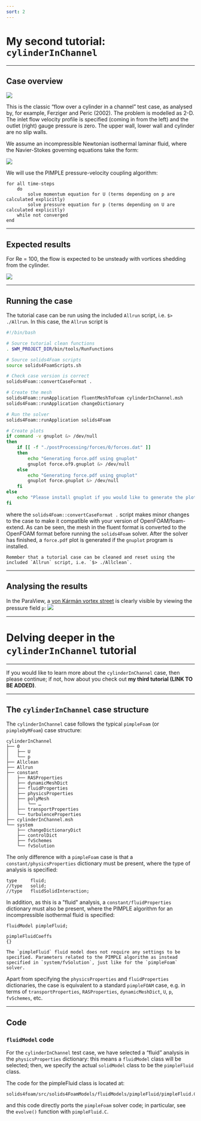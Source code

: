 ```yaml
---
sort: 2
---
```


# My second tutorial: `cylinderInChannel`

---

## Case overview

![](images/flu_over_1.PNG)

This is the classic “flow over a cylinder in a channel” test case, as analysed by, for example, Ferziger and Peric (2002). The problem is modelled as 2-D. The inlet flow velocity profile is specified (coming in from the left) and the outlet (right) gauge pressure is zero. The upper wall, lower wall and cylinder are no slip walls.

We assume an incompressible Newtonian isothermal laminar fluid, where the Navier-Stokes governing equations take the form:

![](images/flu_theo_1.png)

We will use the PIMPLE pressure-velocity coupling algorithm:
```pseudocode
for all time-steps
    do
        solve momentum equation for U (terms depending on p are calculated explicitly)
        solve pressure equation for p (terms depending on U are calculated explicitly)
    while not converged
end
```
---

## Expected results

For Re = 100, the flow is expected to be unsteady with vortices shedding from the cylinder.

![](images/flu_over_3.PNG)

---

## Running the case

The tutorial case can be run using the included `Allrun` script, i.e. `$> ./Allrun`. In this case, the `Allrun` script is
```bash
#!/bin/bash

# Source tutorial clean functions
. $WM_PROJECT_DIR/bin/tools/RunFunctions

# Source solids4Foam scripts
source solids4FoamScripts.sh

# Check case version is correct
solids4Foam::convertCaseFormat .

# Create the mesh
solids4Foam::runApplication fluentMeshToFoam cylinderInChannel.msh
solids4Foam::runApplication changeDictionary

# Run the solver
solids4Foam::runApplication solids4Foam

# Create plots
if command -v gnuplot &> /dev/null
then
    if [[ -f "./postProcessing/forces/0/forces.dat" ]]
    then
        echo "Generating force.pdf using gnuplot"
        gnuplot force.of9.gnuplot &> /dev/null
    else
        echo "Generating force.pdf using gnuplot"
        gnuplot force.gnuplot &> /dev/null
    fi
else
    echo "Please install gnuplot if you would like to generate the plots"
fi
```
where the `solids4Foam::convertCaseFormat .` script makes minor changes to the case to make it compatible with your version of OpenFOAM/foam-extend. As can be seen, the mesh in the fluent format is converted to the OpenFOAM format before running the `solids4Foam` solver. After the solver has finished, a `force.pdf` plot is generated if the `gnuplot` program is installed. 

```tip
Remmber that a tutorial case can be cleaned and reset using the included `Allrun` script, i.e. `$> ./Allclean`.
```

---

## Analysing the results

In the ParaView, a [von Kármán vortex street](https://en.wikipedia.org/wiki/Kármán_vortex_street) is clearly visible by viewing the pressure field `p`:
![](images/flu_run_1.png)


---

# Delving deeper in the `cylinderInChannel` tutorial

---

If you would like to learn more about the `cylinderInChannel` case, then please continue; if not, how about you check out **my third tutorial (LINK TO BE ADDED)**.

---

## The `cylinderInChannel` case structure

The `cylinderInChannel` case follows the typical `pimpleFoam` (or `pimpleDyMFoam`) case structure:

```
cylinderInChannel
├── 0
│   ├── U
│   └── p
├── Allclean
├── Allrun
├── constant
│   ├── RASProperties
│   ├── dynamicMeshDict
│   ├── fluidProperties
│   ├── physicsProperties
│   ├── polyMesh
│   │   └── …
│   ├── transportProperties
│   └── turbulenceProperties
├── cylinderInChannel.msh
└── system
    ├── changeDictionaryDict
    ├── controlDict
    ├── fvSchemes
    └── fvSolution
```
The only difference with a `pimpleFoam` case is that a `constant/physicsProperties` dictionary must be present, where the type of analysis is specified:
```
type     fluid;
//type   solid;
//type   fluidSolidInteraction;
```

In addition, as this is a "fluid" analysis, a `constant/fluidProperties` dictionary must also be present, where the PIMPLE algorithm for an incompressible isothermal fluid is specified:

```
fluidModel pimpleFluid;

pimpleFluidCoeffs
{}
```

```note
The `pimpleFluid` fluid model does not require any settings to be specified. Parameters related to the PIMPLE algorithm as instead specified in `system/fvSolution`, just like for the `pimpleFoam` solver.
```

Apart from specifying the `physicsProperties` and `fluidProperties` dictionaries, the case is equivalent to a standard `pimpleFOAM` case, e.g. in terms of `transportProperties`, `RASProperties`, `dynamicMeshDict`, `U`, `p`, `fvSchemes`, etc.

---

## Code

### `fluidModel` code

For the `cylinderInChannel` test case, we have selected a “fluid” analysis in the `physicsProperties` dictionary: this means a `fluidModel` class will be selected; then, we specify the actual `solidModel` class to be the `pimpleFluid` class.

The code for the pimpleFluid class is located at:
```
solids4foam/src/solids4FoamModels/fluidModels/pimpleFluid/pimpleFluid.C
```
and this code directly ports the `pimpleFoam` solver code; in particular, see the `evolve()` function with `pimpleFluid.C`.